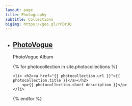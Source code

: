 ```yaml
---
layout: page
title: Photography
subtitle: Collections
bigimg: https://goo.gl/rPDrJQ
---
```

<ul>
<li> <h2><a href="http://www.vogue.it/photovogue/portfolio/?id=149678" target="_blank">PhotoVogue</a></h2>
  <p>PhotoVogue Album</p>
</li>
{% for photocollection in site.photocollections %}
  <div class="photocollection">
<!--     <h2><a href="{{ photocollection.url }}">{{ photocollection.title }}</a></h2> -->

    <li> <h2><a href="{{ photocollection.url }}">{{ photocollection.title }}</a></h2>
        <p>{{ photocollection.short-description }}</p>
    </li>
  </div>
 
{% endfor %}
</ul>